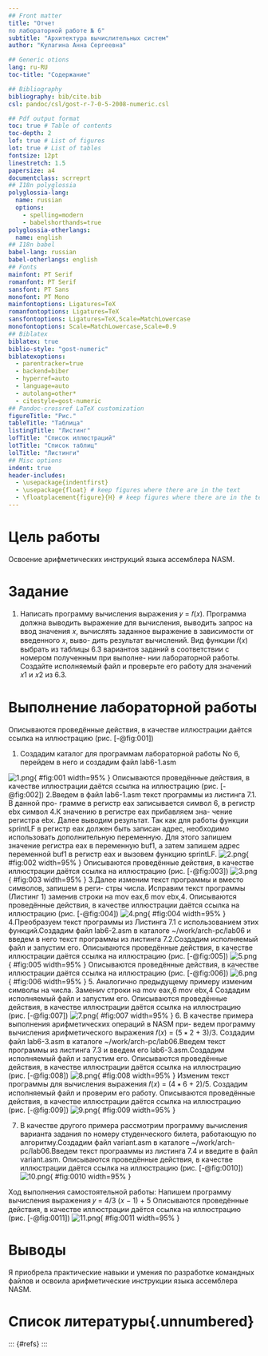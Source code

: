 ```yaml
---
## Front matter
title: "Отчет 
по лабораторной работе № 6"
subtitle: "Архитектура вычислительных систем"
author: "Кулагина Анна Сергеевна"

## Generic otions
lang: ru-RU
toc-title: "Содержание"

## Bibliography
bibliography: bib/cite.bib
csl: pandoc/csl/gost-r-7-0-5-2008-numeric.csl

## Pdf output format
toc: true # Table of contents
toc-depth: 2
lof: true # List of figures
lot: true # List of tables
fontsize: 12pt
linestretch: 1.5
papersize: a4
documentclass: scrreprt
## I18n polyglossia
polyglossia-lang:
  name: russian
  options:
	- spelling=modern
	- babelshorthands=true
polyglossia-otherlangs:
  name: english
## I18n babel
babel-lang: russian
babel-otherlangs: english
## Fonts
mainfont: PT Serif
romanfont: PT Serif
sansfont: PT Sans
monofont: PT Mono
mainfontoptions: Ligatures=TeX
romanfontoptions: Ligatures=TeX
sansfontoptions: Ligatures=TeX,Scale=MatchLowercase
monofontoptions: Scale=MatchLowercase,Scale=0.9
## Biblatex
biblatex: true
biblio-style: "gost-numeric"
biblatexoptions:
  - parentracker=true
  - backend=biber
  - hyperref=auto
  - language=auto
  - autolang=other*
  - citestyle=gost-numeric
## Pandoc-crossref LaTeX customization
figureTitle: "Рис."
tableTitle: "Таблица"
listingTitle: "Листинг"
lofTitle: "Список иллюстраций"
lotTitle: "Список таблиц"
lolTitle: "Листинги"
## Misc options
indent: true
header-includes:
  - \usepackage{indentfirst}
  - \usepackage{float} # keep figures where there are in the text
  - \floatplacement{figure}{H} # keep figures where there are in the text
---
```


# Цель работы

Освоение арифметических инструкций языка ассемблера NASM.

# Задание

1. Написать программу вычисления выражения 𝑦 = 𝑓(𝑥). Программа должна
выводить выражение для вычисления, выводить запрос на ввод значения
𝑥, вычислять заданное выражение в зависимости от введенного 𝑥, выво-
дить результат вычислений. Вид функции 𝑓(𝑥) выбрать из таблицы 6.3
вариантов заданий в соответствии с номером полученным при выполне-
нии лабораторной работы. Создайте исполняемый файл и проверьте его
работу для значений 𝑥1 и 𝑥2 из 6.3.


# Выполнение лабораторной работы

Описываются проведённые действия, в качестве иллюстрации даётся ссылка на иллюстрацию (рис. [-@fig:001])
1. Создадим каталог для программам лабораторной работы No 6, перейдем в
него и создадим файл lab6-1.asm

![1.png](image/1.png){ #fig:001 width=95% }
Описываются проведённые действия, в качестве иллюстрации даётся ссылка на иллюстрацию (рис. [-@fig:002])
2.Введем в файл lab6-1.asm текст программы из листинга 7.1. В данной про-
грамме в регистр eax записывается символ 6, в регистр ebx
символ 4.К значению в регистре eax прибавляем зна-
чение регистра ebx. Далее выводим результат. Так как для работы функции sprintLF в регистр
eax должен быть записан адрес, необходимо использовать дополнительную
переменную. Для этого запишем значение регистра eax в переменную buf1, а затем запишем адрес переменной buf1 в регистр eax и вызовем функцию sprintLF.
![2.png](image/2.png){ #fig:002 width=95% }
Описываются проведённые действия, в качестве иллюстрации даётся ссылка на иллюстрацию (рис. [-@fig:003])
![3.png](image/3.png){ #fig:003 width=95% }
3.Далее изменим текст программы и вместо символов, запишем в реги-
стры числа. Исправим текст программы (Листинг 1) заменив строки на mov eax,6
mov ebx,4.
Описываются проведённые действия, в качестве иллюстрации даётся ссылка на иллюстрацию (рис. [-@fig:004])
![4.png](image/4.png){ #fig:004 width=95% }
4.Преобразуем текст программы из Листинга 7.1 с использованием этих
функций.Создадим файл lab6-2.asm в каталоге ~/work/arch-pc/lab06 и введем в него
текст программы из листинга 7.2.Создадим исполняемый файл и запустим его.
Описываются проведённые действия, в качестве иллюстрации даётся ссылка на иллюстрацию (рис. [-@fig:005])
![5.png](image/5.png){ #fig:005 width=95% }
Описываются проведённые действия, в качестве иллюстрации даётся ссылка на иллюстрацию (рис. [-@fig:006])
![6.png](image/6.png){ #fig:006 width=95% }
5. Аналогично предыдущему примеру изменим символы на числа. Замениv
строки на 
mov eax,6
mov ebx,4
Создадим исполняемый файл и запустим его.
Описываются проведённые действия, в качестве иллюстрации даётся ссылка на иллюстрацию (рис. [-@fig:007])
![7.png](image/7.png){ #fig:007 width=95% }
6. В качестве примера выполнения арифметических операций в NASM при-
ведем программу вычисления арифметического выражения 𝑓(𝑥) = (5 ∗ 2 +
3)/3.
Создадим файл lab6-3.asm в каталоге ~/work/arch-pc/lab06.Введем текст программы из листинга 7.3 и введем его lab6-3.asm.Создадим исполняемый файл и запустим его.
Описываются проведённые действия, в качестве иллюстрации даётся ссылка на иллюстрацию (рис. [-@fig:008])
![8.png](image/8.png){ #fig:008 width=95% }
Изменим текст программы для вычисления выражения 𝑓(𝑥) = (4 ∗ 6 + 2)/5.
Создадим исполняемый файл и проверим его работу.
Описываются проведённые действия, в качестве иллюстрации даётся ссылка на иллюстрацию (рис. [-@fig:009])
![9.png](image/9.png){ #fig:009 width=95% }

7. В качестве другого примера рассмотрим программу вычисления варианта
задания по номеру студенческого билета, работающую по алгоритму.Создадим файл variant.asm в каталоге ~/work/arch-pc/lab06.Введем текст програаммы из листинга 7.4 и введите в файл
variant.asm.
Описываются проведённые действия, в качестве иллюстрации даётся ссылка на иллюстрацию (рис. [-@fig:0010])
![10.png](image/10.png){ #fig:0010 width=95% }




Ход выполнения самостоятельной работы:
Напишем программу вычисления выражения 𝑦 = 4/3 (𝑥 − 1) + 5 
Описываются проведённые действия, в качестве иллюстрации даётся ссылка на иллюстрацию (рис. [-@fig:0011])
![11.png](image/11.png){ #fig:0011 width=95% }

# Выводы
Я приобрела практические навыки и умения по разработке командных файлов и освоила арифметические инструкции языка ассемблера NASM.

# Список литературы{.unnumbered}

::: {#refs}
:::
